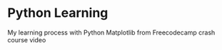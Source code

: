 # Python Learning
My learning process with Python Matplotlib from Freecodecamp crash course video


